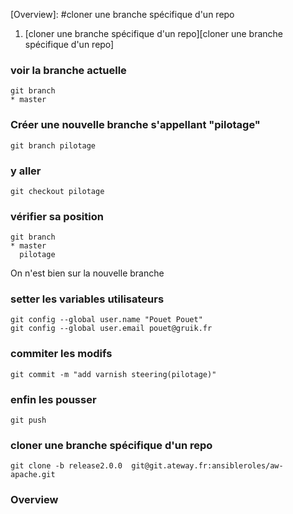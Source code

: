 [Overview]: #cloner une branche spécifique d'un repo
1. [cloner une branche spécifique d'un repo][cloner une branche spécifique d'un repo]


### voir la branche actuelle
```
git branch
* master
```
### Créer une nouvelle branche s'appellant "pilotage" 
`git branch pilotage`
### y aller
`git checkout pilotage`
### vérifier sa position
```
git branch
* master
  pilotage
```
On n'est bien sur la nouvelle branche 
### setter les variables utilisateurs 
```
git config --global user.name "Pouet Pouet"
git config --global user.email pouet@gruik.fr
```
### commiter les modifs
`git commit -m "add varnish steering(pilotage)"`
### enfin les pousser
`git push`
### cloner une branche spécifique d'un repo
`git clone -b release2.0.0  git@git.ateway.fr:ansibleroles/aw-apache.git`

### Overview
